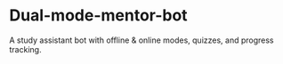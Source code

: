 # Dual-mode-mentor-bot
A study assistant bot with offline &amp; online modes, quizzes, and progress tracking.
